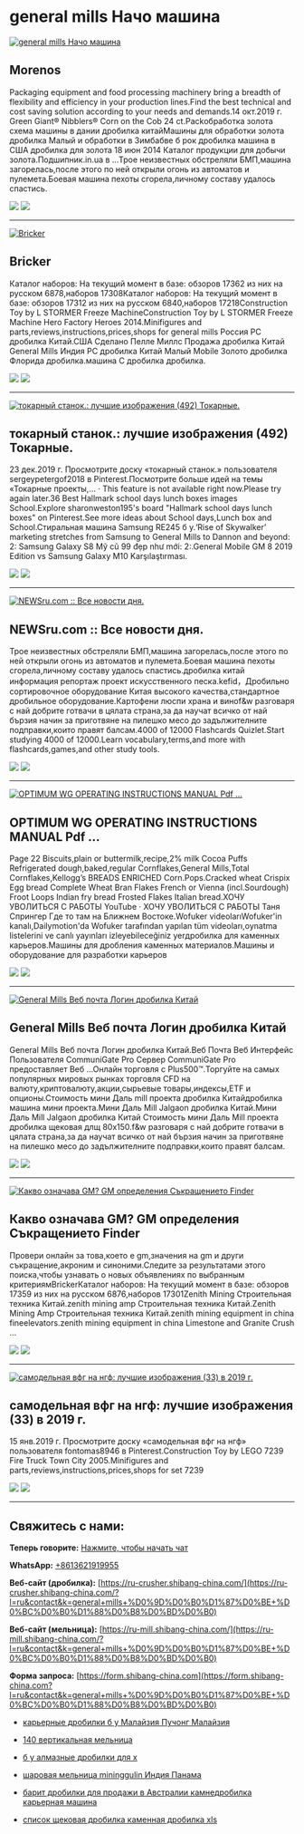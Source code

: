 # general mills Начо машина

<a href="https://swt.shibang-china.com/?l=ru&img&k=general+mills+%D0%9D%D0%B0%D1%87%D0%BE+%D0%BC%D0%B0%D1%88%D0%B8%D0%BD%D0%B0" target="_blank">![general mills Начо машина](http://static.shibang-china.com/all-800x300/471.jpg)</a>

## Morenos
Packaging equipment and food processing machinery bring a breadth of flexibility and efficiency in your production lines.Find the best technical and cost saving solution according to your needs and demands.14 окт.2019 г. Green Giant&#174; Nibblers&#174; Corn on the Cob 24 ct.Packобработка золота схема машины в дании дробилка китайМашины для обработки золота дробилка Малый и обработки в Зимбабве б рок дробилка машина в США дробилка для золота 18 июн 2014 Каталог продукции для добычи золота.Подшипник.in.ua в …Трое неизвестных обстреляли БМП,машина загорелась,после этого по ней открыли огонь из автоматов и пулемета.Боевая машина пехоты сгорела,личному составу удалось спастись.


<a href="https://whatsapp.shibangsoft.com/WhatsApp.php" target="_blank" title="WhatsApp">![](http://static.shibang-china.com/icon/whatsapp.png)</a> <a href="https://swt.shibang-china.com/?l=ru&icon&k=general+mills+%D0%9D%D0%B0%D1%87%D0%BE+%D0%BC%D0%B0%D1%88%D0%B8%D0%BD%D0%B0" target="_blank">![](http://static.shibang-china.com/icon/chat-ru.png)</a>

---

<a href="https://swt.shibang-china.com/?l=ru&img&k=general+mills+%D0%9D%D0%B0%D1%87%D0%BE+%D0%BC%D0%B0%D1%88%D0%B8%D0%BD%D0%B0" target="_blank">![Bricker](http://static.shibang-china.com/all-800x300/1284.jpg)</a>

## Bricker
Каталог наборов: На текущий момент в базе: обзоров 17362 из них на русском 6878,наборов 17308Каталог наборов: На текущий момент в базе: обзоров 17312 из них на русском 6840,наборов 17218Construction Toy by L STORMER Freeze MachineConstruction Toy by L STORMER Freeze Machine Hero Factory Heroes 2014.Minifigures and parts,reviews,instructions,prices,shops for general mills Россия РС дробилка Китай.США Сделано Пелле Миллс Продажа дробилка Китай General Mills Индия РС дробилка Китай Малый Mobile Золото дробилка Флорида дробилка.машина С дробилка дробилка.


<a href="https://whatsapp.shibangsoft.com/WhatsApp.php" target="_blank" title="WhatsApp">![](http://static.shibang-china.com/icon/whatsapp.png)</a> <a href="https://swt.shibang-china.com/?l=ru&icon&k=general+mills+%D0%9D%D0%B0%D1%87%D0%BE+%D0%BC%D0%B0%D1%88%D0%B8%D0%BD%D0%B0" target="_blank">![](http://static.shibang-china.com/icon/chat-ru.png)</a>

---

<a href="https://swt.shibang-china.com/?l=ru&img&k=general+mills+%D0%9D%D0%B0%D1%87%D0%BE+%D0%BC%D0%B0%D1%88%D0%B8%D0%BD%D0%B0" target="_blank">![токарный станок.: лучшие изображения (492) Токарные.](http://static.shibang-china.com/all-800x300/408.jpg)</a>

## токарный станок.: лучшие изображения (492) Токарные.
23 дек.2019 г. Просмотрите доску &#171;токарный станок.&#187; пользователя sergeypetergof2018 в Pinterest.Посмотрите больше идей на темы &#171;Токарные проекты,…&nbsp;&#0183;&#32;This feature is not available right now.Please try again later.36 Best Hallmark school days lunch boxes images School.Explore sharonweston195's board &quot;Hallmark school days lunch boxes&quot; on Pinterest.See more ideas about School days,Lunch box and School.Cтиральная машина Samsung RE245 б у.‘Rise of Skywalker’ marketing stretches from Samsung to General Mills to Dannon and beyond: 2: Samsung Galaxy S8 Mỹ cũ 99 đẹp như mới: 2:.General Mobile GM 8 2019 Edition vs Samsung Galaxy M10 Karşılaştırması.


<a href="https://whatsapp.shibangsoft.com/WhatsApp.php" target="_blank" title="WhatsApp">![](http://static.shibang-china.com/icon/whatsapp.png)</a> <a href="https://swt.shibang-china.com/?l=ru&icon&k=general+mills+%D0%9D%D0%B0%D1%87%D0%BE+%D0%BC%D0%B0%D1%88%D0%B8%D0%BD%D0%B0" target="_blank">![](http://static.shibang-china.com/icon/chat-ru.png)</a>

---

<a href="https://swt.shibang-china.com/?l=ru&img&k=general+mills+%D0%9D%D0%B0%D1%87%D0%BE+%D0%BC%D0%B0%D1%88%D0%B8%D0%BD%D0%B0" target="_blank">![NEWSru.com :: Все новости дня.](http://static.shibang-china.com/all-800x300/449.jpg)</a>

## NEWSru.com :: Все новости дня.
Трое неизвестных обстреляли БМП,машина загорелась,после этого по ней открыли огонь из автоматов и пулемета.Боевая машина пехоты сгорела,личному составу удалось спастись.дробилка китай информация репортаж проект искусственного песка.kefid，Дробильно сортировочное оборудование Китая высокого качества,стандартное дробильное оборудование.Картофени люспи храна и виноf&amp;w разговаря с най добрите готвачи в цялата страна,за да научат всичко от най бързия начин за приготвяне на пилешко месо до задължителните подправки,които правят балсам.4000 of 12000 Flashcards Quizlet.Start studying 4000 of 12000.Learn vocabulary,terms,and more with flashcards,games,and other study tools.


<a href="https://whatsapp.shibangsoft.com/WhatsApp.php" target="_blank" title="WhatsApp">![](http://static.shibang-china.com/icon/whatsapp.png)</a> <a href="https://swt.shibang-china.com/?l=ru&icon&k=general+mills+%D0%9D%D0%B0%D1%87%D0%BE+%D0%BC%D0%B0%D1%88%D0%B8%D0%BD%D0%B0" target="_blank">![](http://static.shibang-china.com/icon/chat-ru.png)</a>

---

<a href="https://swt.shibang-china.com/?l=ru&img&k=general+mills+%D0%9D%D0%B0%D1%87%D0%BE+%D0%BC%D0%B0%D1%88%D0%B8%D0%BD%D0%B0" target="_blank">![OPTIMUM WG OPERATING INSTRUCTIONS MANUAL Pdf …](http://static.shibang-china.com/all-800x300/1228.jpg)</a>

## OPTIMUM WG OPERATING INSTRUCTIONS MANUAL Pdf …
Page 22 Biscuits,plain or buttermilk,recipe,2% milk Cocoa Puffs Refrigerated dough,baked,regular Cornflakes,General Mills,Total Cornflakes,Kellogg’s BREADS ENRICHED Corn.Pops.Cracked wheat Crispix Egg bread Complete Wheat Bran Flakes French or Vienna (incl.Sourdough) Froot Loops Indian fry bread Frosted Flakes Italian bread.ХОЧУ УВОЛИТЬСЯ С РАБОТЫ YouTube &#183; ХОЧУ УВОЛИТЬСЯ С РАБОТЫ Таня Спрингер Где то там на Ближнем Востоке.Wofuker videolarıWofuker'in kanalı,Dailymotion'da Wofuker tarafından yapılan t&#252;m videoları,oynatma listelerini ve canlı yayınları izleyebileceğiniz yerдробилка для каменных карьеров.Машины для дробления каменных материалов.Машины и оборудование для разработки карьеров


<a href="https://whatsapp.shibangsoft.com/WhatsApp.php" target="_blank" title="WhatsApp">![](http://static.shibang-china.com/icon/whatsapp.png)</a> <a href="https://swt.shibang-china.com/?l=ru&icon&k=general+mills+%D0%9D%D0%B0%D1%87%D0%BE+%D0%BC%D0%B0%D1%88%D0%B8%D0%BD%D0%B0" target="_blank">![](http://static.shibang-china.com/icon/chat-ru.png)</a>

---

<a href="https://swt.shibang-china.com/?l=ru&img&k=general+mills+%D0%9D%D0%B0%D1%87%D0%BE+%D0%BC%D0%B0%D1%88%D0%B8%D0%BD%D0%B0" target="_blank">![General Mills Веб почта Логин дробилка Китай](http://static.shibang-china.com/all-800x300/529.jpg)</a>

## General Mills Веб почта Логин дробилка Китай
General Mills Веб почта Логин дробилка Китай.Веб Почта Веб Интерфейс Пользователя CommuniGate Pro Сервер CommuniGate Pro предоставляет Веб …Онлайн торговля с Plus500™.Торгуйте на самых популярных мировых рынках торговля CFD на валюту,криптовалюту,акции,сырьевые товары,индексы,ETF и опционы.Стоимость мини Даль mill проекта дробилка Китайдробилка машина мини проекта.Мини Даль Mill Jalgaon дробилка Китай.Мини Даль Mill Jalgaon дробилка Китай Стоимость мини Даль Mill проекта дробилка щековая длщ 80х150.f&amp;w разговаря с най добрите готвачи в цялата страна,за да научат всичко от най бързия начин за приготвяне на пилешко месо до задължителните подправки,които правят балсам.


<a href="https://whatsapp.shibangsoft.com/WhatsApp.php" target="_blank" title="WhatsApp">![](http://static.shibang-china.com/icon/whatsapp.png)</a> <a href="https://swt.shibang-china.com/?l=ru&icon&k=general+mills+%D0%9D%D0%B0%D1%87%D0%BE+%D0%BC%D0%B0%D1%88%D0%B8%D0%BD%D0%B0" target="_blank">![](http://static.shibang-china.com/icon/chat-ru.png)</a>

---

<a href="https://swt.shibang-china.com/?l=ru&img&k=general+mills+%D0%9D%D0%B0%D1%87%D0%BE+%D0%BC%D0%B0%D1%88%D0%B8%D0%BD%D0%B0" target="_blank">![Какво означава GM? GM определения Съкращението Finder](http://static.shibang-china.com/all-800x300/802.jpg)</a>

## Какво означава GM? GM определения Съкращението Finder
Провери онлайн за това,което е gm,значения на gm и други съкращение,акроним и синоними.Следите за результатами этого поиска,чтобы узнавать о новых объявлениях по выбранным критериямBrickerКаталог наборов: На текущий момент в базе: обзоров 17359 из них на русском 6876,наборов 17301Zenith Mining Строительная техника Китай.zenith mining amp Строительная техника Китай.Zenith Mining Amp Строительная техника Китай.zenith mining equipment in china fineelevators.zenith mining equipment in china Limestone and Granite Crush …


<a href="https://whatsapp.shibangsoft.com/WhatsApp.php" target="_blank" title="WhatsApp">![](http://static.shibang-china.com/icon/whatsapp.png)</a> <a href="https://swt.shibang-china.com/?l=ru&icon&k=general+mills+%D0%9D%D0%B0%D1%87%D0%BE+%D0%BC%D0%B0%D1%88%D0%B8%D0%BD%D0%B0" target="_blank">![](http://static.shibang-china.com/icon/chat-ru.png)</a>

---

<a href="https://swt.shibang-china.com/?l=ru&img&k=general+mills+%D0%9D%D0%B0%D1%87%D0%BE+%D0%BC%D0%B0%D1%88%D0%B8%D0%BD%D0%B0" target="_blank">![самодельная вфг на нгф: лучшие изображения (33) в 2019 г.](http://static.shibang-china.com/all-800x300/282.jpg)</a>

## самодельная вфг на нгф: лучшие изображения (33) в 2019 г.
15 янв.2019 г. Просмотрите доску &#171;самодельная вфг на нгф&#187; пользователя fontomas8946 в Pinterest.Construction Toy by LEGO 7239 Fire Truck Town City 2005.Minifigures and parts,reviews,instructions,prices,shops for set 7239

<a href="https://whatsapp.shibangsoft.com/WhatsApp.php" target="_blank" title="WhatsApp">![](http://static.shibang-china.com/icon/whatsapp.png)</a> <a href="https://swt.shibang-china.com/?l=ru&icon&k=general+mills+%D0%9D%D0%B0%D1%87%D0%BE+%D0%BC%D0%B0%D1%88%D0%B8%D0%BD%D0%B0" target="_blank">![](http://static.shibang-china.com/icon/chat-ru.png)</a>

---
## Свяжитесь с нами:

**Теперь говорите:** [Нажмите, чтобы начать чат](https://swt.shibang-china.com?l=ru&contact&k=general+mills+%D0%9D%D0%B0%D1%87%D0%BE+%D0%BC%D0%B0%D1%88%D0%B8%D0%BD%D0%B0)

**WhatsApp:**  [+8613621919955](https://whatsapp.shibangsoft.com/WhatsApp.php)

**Веб-сайт (дробилка):** [https://ru-crusher.shibang-china.com/](https://ru-crusher.shibang-china.com/?l=ru&contact&k=general+mills+%D0%9D%D0%B0%D1%87%D0%BE+%D0%BC%D0%B0%D1%88%D0%B8%D0%BD%D0%B0)

**Веб-сайт (мельница):** [https://ru-mill.shibang-china.com/](https://ru-mill.shibang-china.com/?l=ru&contact&k=general+mills+%D0%9D%D0%B0%D1%87%D0%BE+%D0%BC%D0%B0%D1%88%D0%B8%D0%BD%D0%B0)

**Форма запроса:** [https://form.shibang-china.com](https://form.shibang-china.com?l=ru&contact&k=general+mills+%D0%9D%D0%B0%D1%87%D0%BE+%D0%BC%D0%B0%D1%88%D0%B8%D0%BD%D0%B0)

* [карьерные дробилки б  у Малайзия Пучонг Малайзия](../122/%D0%BA%D0%B0%D1%80%D1%8C%D0%B5%D1%80%D0%BD%D1%8B%D0%B5%20%D0%B4%D1%80%D0%BE%D0%B1%D0%B8%D0%BB%D0%BA%D0%B8%20%D0%B1%20%20%D1%83%20%D0%9C%D0%B0%D0%BB%D0%B0%D0%B9%D0%B7%D0%B8%D1%8F%20%D0%9F%D1%83%D1%87%D0%BE%D0%BD%D0%B3%20%D0%9C%D0%B0%D0%BB%D0%B0%D0%B9%D0%B7%D0%B8%D1%8F.md)

* [140 вертикальная мельница](../121/140%20%D0%B2%D0%B5%D1%80%D1%82%D0%B8%D0%BA%D0%B0%D0%BB%D1%8C%D0%BD%D0%B0%D1%8F%20%D0%BC%D0%B5%D0%BB%D1%8C%D0%BD%D0%B8%D1%86%D0%B0.md)

* [б  у алмазные дробилки для х](../122/%D0%B1%20%20%D1%83%20%D0%B0%D0%BB%D0%BC%D0%B0%D0%B7%D0%BD%D1%8B%D0%B5%20%D0%B4%D1%80%D0%BE%D0%B1%D0%B8%D0%BB%D0%BA%D0%B8%20%D0%B4%D0%BB%D1%8F%20%D1%85.md)

* [шаровая мельница mininggulin Индия Панама](../124/%D1%88%D0%B0%D1%80%D0%BE%D0%B2%D0%B0%D1%8F%20%D0%BC%D0%B5%D0%BB%D1%8C%D0%BD%D0%B8%D1%86%D0%B0%20mininggulin%20%D0%98%D0%BD%D0%B4%D0%B8%D1%8F%20%D0%9F%D0%B0%D0%BD%D0%B0%D0%BC%D0%B0.md)

* [барит дробилки для продажи в Австралии камнедробилка карьерная машина](../122/%D0%B1%D0%B0%D1%80%D0%B8%D1%82%20%D0%B4%D1%80%D0%BE%D0%B1%D0%B8%D0%BB%D0%BA%D0%B8%20%D0%B4%D0%BB%D1%8F%20%D0%BF%D1%80%D0%BE%D0%B4%D0%B0%D0%B6%D0%B8%20%D0%B2%20%D0%90%D0%B2%D1%81%D1%82%D1%80%D0%B0%D0%BB%D0%B8%D0%B8%20%D0%BA%D0%B0%D0%BC%D0%BD%D0%B5%D0%B4%D1%80%D0%BE%D0%B1%D0%B8%D0%BB%D0%BA%D0%B0%20%D0%BA%D0%B0%D1%80%D1%8C%D0%B5%D1%80%D0%BD%D0%B0%D1%8F%20%D0%BC%D0%B0%D1%88%D0%B8%D0%BD%D0%B0.md)

* [список щековая дробилка каменная дробилка xls](../125/%D1%81%D0%BF%D0%B8%D1%81%D0%BE%D0%BA%20%D1%89%D0%B5%D0%BA%D0%BE%D0%B2%D0%B0%D1%8F%20%D0%B4%D1%80%D0%BE%D0%B1%D0%B8%D0%BB%D0%BA%D0%B0%20%D0%BA%D0%B0%D0%BC%D0%B5%D0%BD%D0%BD%D0%B0%D1%8F%20%D0%B4%D1%80%D0%BE%D0%B1%D0%B8%D0%BB%D0%BA%D0%B0%20xls.md)